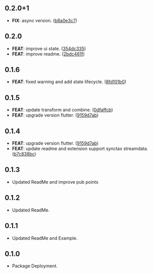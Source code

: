 ## 0.2.0+1

 - **FIX**: async version. ([b8a0e3c7](https://github.com/MinhMark123123/maac/commit/b8a0e3c78896112956e9575c8eee88f3260e50bb))

## 0.2.0

 - **FEAT**: improve ui state. ([354dc335](https://github.com/MinhMark123123/maac/commit/354dc335911765b981584f29378f15c40f1730ef))
 - **FEAT**: improve readme. ([2bdc461f](https://github.com/MinhMark123123/maac/commit/2bdc461f696c8302af6ce40eb7c004b1050b5b3d))

## 0.1.6

 - **FEAT**: fixed warning and add state lifecycle. ([8fd101b0](https://github.com/MinhMark123123/maac/commit/8fd101b07a5e7a393ed71c66113b6cdb288bdb21))

## 0.1.5

 - **FEAT**: update transform and combine. ([0dfaffcb](https://github.com/MinhMark123123/maac/commit/0dfaffcb31980170975fbe67ff8872b214aefe8f))
 - **FEAT**: upgrade version flutter. ([9159d7ab](https://github.com/MinhMark123123/maac/commit/9159d7abae64f149527b16b30e1c10b1408340c8))

## 0.1.4

 - **FEAT**: upgrade version flutter. ([9159d7ab](https://github.com/MinhMark123123/maac/commit/9159d7abae64f149527b16b30e1c10b1408340c8))
 - **FEAT**: update readme and extension support synctax streamdata. ([b7c838bc](https://github.com/MinhMark123123/maac/commit/b7c838bc5dff3729d0abc9674bfb5481fe6dfb5c))

## 0.1.3

* Updated ReadMe and improve pub points

## 0.1.2

* Updated ReadMe.

## 0.1.1

* Updated ReadMe and Example.

## 0.1.0

* Package Deployment.

